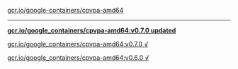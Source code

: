 [gcr.io/google-containers/cpvpa-amd64](https://hub.docker.com/r/sqeven/cpvpa-amd64/tags/) 

----
**[gcr.io/google_containers/cpvpa-amd64:v0.7.0 updated](https://hub.docker.com/r/sqeven/cpvpa-amd64/tags/)**

[gcr.io/google_containers/cpvpa-amd64:v0.7.0 √](https://hub.docker.com/r/sqeven/cpvpa-amd64/tags/)

[gcr.io/google_containers/cpvpa-amd64:v0.6.0 √](https://hub.docker.com/r/sqeven/cpvpa-amd64/tags/)

